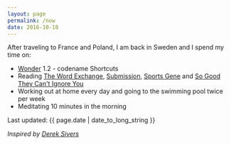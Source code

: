 ```yaml
---
layout: page
permalink: /now
date: 2016-10-10
---
```


After traveling to France and Poland, I am back in Sweden and I spend my time on:

- [Wonder](/wonder) 1.2 - codename Shortcuts
- Reading [The Word Exchange](https://www.amazon.com/Word-Exchange-Novel-Alena-Graedon/dp/0385537654?tag=jonathanthiry-20), [Submission](https://www.amazon.com/Submission-Novel-Michel-Houellebecq/dp/1250097347?tag=jonathanthiry-20), [Sports Gene](https://www.amazon.com/Sports-Gene-Extraordinary-Athletic-Performance/dp/161723012X?tag=jonathanthiry-20) and [So Good They Can't Ignore You](https://www.amazon.com/Good-They-Cant-Ignore-You/dp/1455509124?tag=jonathanthiry-20)
- Working out at home every day and going to the swimming pool twice per week
- Meditating 10 minutes in the morning

Last updated: {{ page.date | date_to_long_string }}

*Inspired by [Derek Sivers](https://sivers.org/nowff)*
